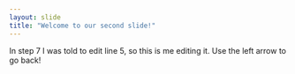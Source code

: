 ```yaml
---
layout: slide
title: "Welcome to our second slide!"
---
```

In step 7 I was told to edit line 5, so this is me editing it.
Use the left arrow to go back!
